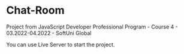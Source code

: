# Chat-Room
Project from JavaScript Developer Professional Program - Course 4 - 03.2022-04.2022 - SoftUni Global

You can use Live Server to start the project.
